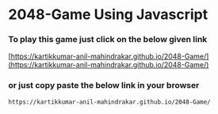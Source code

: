 # 2048-Game Using Javascript
### To play this game just click on the below given link
[https://kartikkumar-anil-mahindrakar.github.io/2048-Game/](https://kartikkumar-anil-mahindrakar.github.io/2048-Game/)

### or just copy paste the below link in your browser
```
https://kartikkumar-anil-mahindrakar.github.io/2048-Game/
```
